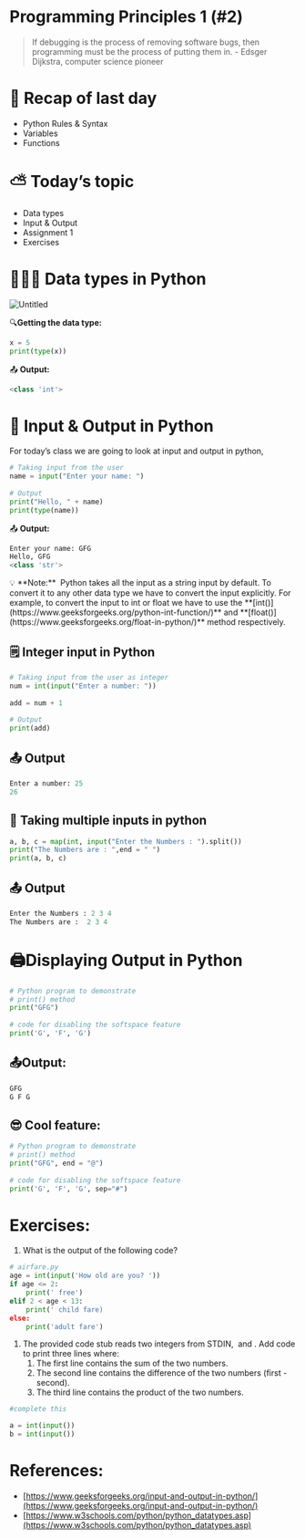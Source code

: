 # Programming Principles 1 (#2)

> If debugging is the process of removing software bugs, then programming must be the process of putting them in. - Edsger Dijkstra, computer science pioneer
> 

# 🔄 Recap of last day

- Python Rules & Syntax
- Variables
- Functions

# ⛅ Today’s topic

- Data types
- Input & Output
- Assignment 1
- Exercises

# 🧑🏾‍🔬 Data types in Python

![Untitled](Programming%20Principles%201%20(#2)%2035310798695145688474183525a5a783/Untitled.png)

🔍**Getting the data type:**

```python
x = 5
print(type(x))
```

📤 **Output:**

```python
<class 'int'>
```

# 📇 Input & Output in Python

For today’s class we are going to look at input and output in python,

```python
# Taking input from the user
name = input("Enter your name: ")
 
# Output
print("Hello, " + name)
print(type(name))
```

📤 **Output:**

```python
Enter your name: GFG
Hello, GFG
<class 'str'>
```

<aside>
💡 **Note:** 
Python takes all the input as a string input by default. To convert it to any other data type we have to convert the input explicitly. For example, to convert the input to int or float we have to use the **[int()](https://www.geeksforgeeks.org/python-int-function/)** and **[float()](https://www.geeksforgeeks.org/float-in-python/)** method respectively.

</aside>

## 🗒️ Integer input in Python

```python
# Taking input from the user as integer
num = int(input("Enter a number: "))
 
add = num + 1
 
# Output
print(add)
```

## 📤 Output

```python
Enter a number: 25
26
```

## 🎰 Taking multiple inputs in python

```python
a, b, c = map(int, input("Enter the Numbers : ").split())
print("The Numbers are : ",end = " ")
print(a, b, c)
```

## 📤 Output

```python
Enter the Numbers : 2 3 4
The Numbers are :  2 3 4
```

# 🖨️Displaying Output in Python

```python
# Python program to demonstrate
# print() method
print("GFG")
 
# code for disabling the softspace feature 
print('G', 'F', 'G')
```

## 📤Output:

```python
GFG
G F G
```

## 😎 Cool feature:

```python
# Python program to demonstrate
# print() method
print("GFG", end = "@")
 
# code for disabling the softspace feature 
print('G', 'F', 'G', sep="#")
```

# Exercises:

1. What is the output of the following code?

```python
# airfare.py
age = int(input('How old are you? '))
if age <= 2:
    print(' free')
elif 2 < age < 13:
    print(' child fare)
else:
    print('adult fare')
```

1. The provided code stub reads two integers from STDIN,  and . Add code to print three lines where:
    1. The first line contains the sum of the two numbers.
    2. The second line contains the difference of the two numbers (first - second).
    3. The third line contains the product of the two numbers.

```python
#complete this

a = int(input())
b = int(input())
```

# References:

- [https://www.geeksforgeeks.org/input-and-output-in-python/](https://www.geeksforgeeks.org/input-and-output-in-python/)
- [https://www.w3schools.com/python/python_datatypes.asp](https://www.w3schools.com/python/python_datatypes.asp)
